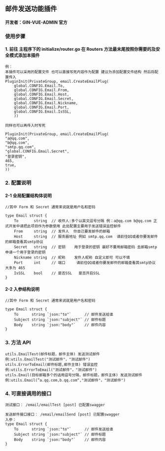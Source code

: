 ## 邮件发送功能插件

#### 开发者：GIN-VUE-ADMIN 官方

### 使用步骤

#### 1. 前往 主程序下的 initialize/router.go 在 Routers 方法最末尾按照你需要的及安全模式添加本插件

    例：
    本插件可以采用的配置文件 也可以直接写死内容作为配置 建议为添加配置文件结构 然后将配置传入
    PluginInit(PrivateGroup, email.CreateEmailPlug(
    	global.CONFIG.Email.To,
    	global.CONFIG.Email.From,
    	global.CONFIG.Email.Host,
    	global.CONFIG.Email.Secret,
    	global.CONFIG.Email.Nickname,
    	global.CONFIG.Email.Port,
    	global.CONFIG.Email.IsSSL,
    	))

    同样也可以再传入时写死

    PluginInit(PrivateGroup, email.CreateEmailPlug(
    "a@qq.com",
    "b@qq.com",
    "smtp.qq.com",
    "global.CONFIG.Email.Secret",
    "登录密钥",
    465,
    true,
    ))

### 2. 配置说明

#### 2-1 全局配置结构体说明

    //其中 Form 和 Secret 通常来说就是用户名和密码

    type Email struct {
        To       string  // 收件人:多个以英文逗号分隔 例：a@qq.com b@qq.com 正式开发中请把此项目作为参数使用 此处配置主要用于发送错误监控邮件
        From     string  // 发件人  你自己要发邮件的邮箱
        Host     string  // 服务器地址 例如 smtp.qq.com  请前往QQ或者你要发邮件的邮箱查看其smtp协议
        Secret   string  // 密钥    用于登录的密钥 最好不要用邮箱密码 去邮箱smtp申请一个用于登录的密钥
        Nickname string  // 昵称    发件人昵称 自定义即可 可以不填
        Port     int     // 端口     请前往QQ或者你要发邮件的邮箱查看其smtp协议 大多为 465
        IsSSL    bool    // 是否SSL   是否开启SSL
    }

#### 2-2 入参结构说明

    //其中 Form 和 Secret 通常来说就是用户名和密码

    type Email struct {
        To      string `json:"to"`      // 邮件发送给谁
        Subject string `json:"subject"` // 邮件标题
        Body    string `json:"body"`    // 邮件内容
    }

### 3. 方法 API

    utils.EmailTest(邮件标题，邮件主体) 发送测试邮件
    例:utils.EmailTest("测试邮件"，"测试邮件")
    utils.ErrorToEmail(邮件标题,邮件主体) 错误监控
    例:utils.ErrorToEmail("测试邮件"，"测试邮件")
    utils.Email(目标邮箱多个的话用逗号分隔，邮件标题，邮件主体) 发送测试邮件
    例:utils.Email(”a.qq.com,b.qq.com“,"测试邮件"，"测试邮件")

### 4. 可直接调用的接口

    测试接口： /email/emailTest [post] 已配置swagger

    发送邮件接口接口： /email/emailSend [post] 已配置swagger
    入参：
    type Email struct {
        To      string `json:"to"`      // 邮件发送给谁
        Subject string `json:"subject"` // 邮件标题
        Body    string `json:"body"`    // 邮件内容
    }
